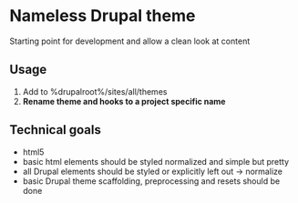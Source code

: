 # Nameless Drupal theme

Starting point for development and allow a clean look at content

## Usage

1. Add to %drupalroot%/sites/all/themes
2. **Rename theme and hooks to a project specific name**

## Technical goals

* html5
* basic html elements should be styled normalized and simple but pretty
* all Drupal elements should be styled or explicitly left out -> normalize
* basic Drupal theme scaffolding, preprocessing and resets should be done

